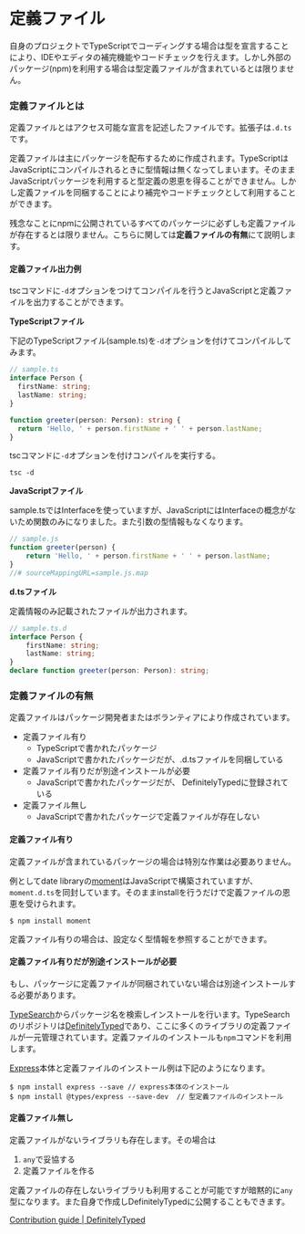 # 定義ファイル

自身のプロジェクトでTypeScriptでコーディングする場合は型を宣言することにより、IDEやエディタの補完機能やコードチェックを行えます。しかし外部のパッケージ\(npm\)を利用する場合は型定義ファイルが含まれているとは限りません。

### 定義ファイルとは

定義ファイルとはアクセス可能な宣言を記述したファイルです。拡張子は`.d.ts`です。

定義ファイルは主にパッケージを配布するために作成されます。TypeScriptはJavaScriptにコンパイルされるときに型情報は無くなってしまいます。そのままJavaScriptパッケージを利用すると型定義の恩恵を得ることができません。しかし定義ファイルを同梱することにより補完やコードチェックとして利用することができます。

残念なことにnpmに公開されているすべてのパッケージに必ずしも定義ファイルが存在するとは限りません。こちらに関しては**定義ファイルの有無**にて説明します。

#### 定義ファイル出力例

tscコマンドに`-d`オプションをつけてコンパイルを行うとJavaScriptと定義ファイルを出力することができます。

**TypeScriptファイル**

下記のTypeScriptファイル\(sample.ts\)を`-d`オプションを付けてコンパイルしてみます。

```typescript
// sample.ts
interface Person {
  firstName: string;
  lastName: string;
}

function greeter(person: Person): string {
  return 'Hello, ' + person.firstName + ' ' + person.lastName;
}
```

tscコマンドに`-d`オプションを付けコンパイルを実行する。

```text
tsc -d
```

**JavaScriptファイル**

sample.tsではInterfaceを使っていますが、JavaScriptにはInterfaceの概念がないため関数のみになりました。また引数の型情報もなくなります。

```javascript
// sample.js
function greeter(person) {
    return 'Hello, ' + person.firstName + ' ' + person.lastName;
}
//# sourceMappingURL=sample.js.map
```

**d.tsファイル**

定義情報のみ記載されたファイルが出力されます。

```typescript
// sample.ts.d
interface Person {
    firstName: string;
    lastName: string;
}
declare function greeter(person: Person): string;
```

### 定義ファイルの有無

定義ファイルはパッケージ開発者またはボランティアにより作成されています。

* 定義ファイル有り
  * TypeScriptで書かれたパッケージ
  * JavaScriptで書かれたパッケージだが、.d.tsファイルを同梱している
* 定義ファイル有りだが別途インストールが必要
  * JavaScriptで書かれたパッケージだが、 DefinitelyTypedに登録されている
* 定義ファイル無し
  * JavaScriptで書かれたパッケージで定義ファイルが存在しない

#### 定義ファイル有り

定義ファイルが含まれているパッケージの場合は特別な作業は必要ありません。

例としてdate libraryの[moment](https://github.com/moment/moment)はJavaScriptで構築されていますが、`moment.d.ts`を同封しています。そのままinstallを行うだけで定義ファイルの恩恵を受けられます。

```text
$ npm install moment
```

定義ファイル有りの場合は、設定なく型情報を参照することができます。

#### 定義ファイル有りだが別途インストールが必要

もし、パッケージに定義ファイルが同梱されていない場合は別途インストールする必要があります。

[TypeSearch](https://microsoft.github.io/TypeSearch/)からパッケージ名を検索しインストールを行います。TypeSearchのリポジトリは[DefinitelyTyped](https://github.com/DefinitelyTyped/DefinitelyTyped)であり、ここに多くのライブラリの定義ファイルが一元管理されています。定義ファイルのインストールも`npm`コマンドを利用します。

[Express](https://expressjs.com/)本体と定義ファイルのインストール例は下記のようになります。

```text
$ npm install express --save // express本体のインストール
$ npm install @types/express --save-dev  // 型定義ファイルのインストール
```

#### 定義ファイル無し

定義ファイルがないライブラリも存在します。その場合は

1. `any`で妥協する
2. 定義ファイルを作る

定義ファイルの存在しないライブラリも利用することが可能ですが暗黙的に`any`型になります。また自身で作成しDefinitelyTypedに公開することもできます。

[Contribution guide \| DefinitelyTyped](http://definitelytyped.org/guides/contributing.html)

